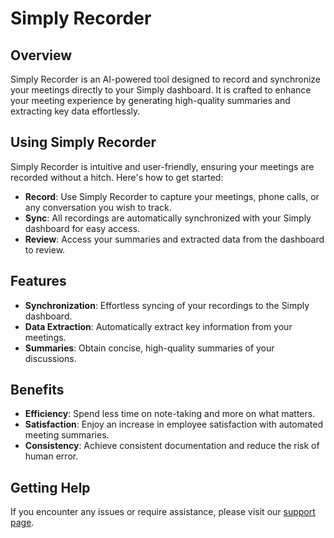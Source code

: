 # Simply Recorder

## Overview
Simply Recorder is an AI-powered tool designed to record and synchronize your meetings directly to your Simply dashboard. It is crafted to enhance your meeting experience by generating high-quality summaries and extracting key data effortlessly.

## Using Simply Recorder
Simply Recorder is intuitive and user-friendly, ensuring your meetings are recorded without a hitch. Here's how to get started:

- **Record**: Use Simply Recorder to capture your meetings, phone calls, or any conversation you wish to track.
- **Sync**: All recordings are automatically synchronized with your Simply dashboard for easy access.
- **Review**: Access your summaries and extracted data from the dashboard to review.

## Features
- **Synchronization**: Effortless syncing of your recordings to the Simply dashboard.
- **Data Extraction**: Automatically extract key information from your meetings.
- **Summaries**: Obtain concise, high-quality summaries of your discussions.

## Benefits
- **Efficiency**: Spend less time on note-taking and more on what matters.
- **Satisfaction**: Enjoy an increase in employee satisfaction with automated meeting summaries.
- **Consistency**: Achieve consistent documentation and reduce the risk of human error.

## Getting Help
If you encounter any issues or require assistance, please visit our [support page](https://www.simplybusiness.ai/[EN]Support).

